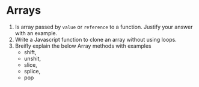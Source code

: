 # Arrays

1. Is array passed by `value` or `reference` to a function. Justify your answer with an example.
2. Write a Javascript function to clone an array without using loops.
3. Breifly explain the below Array methods with examples
    - shift,
    - unshit,
    - slice,
    - splice,
    - pop